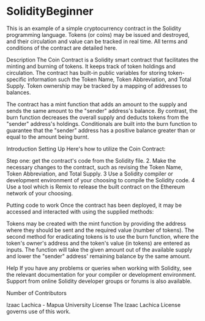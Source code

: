 # SolidityBeginner

This is an example of a simple cryptocurrency contract in the Solidity programming language. Tokens (or coins) may be issued and destroyed, and their circulation and value can be tracked in real time. All terms and conditions of the contract are detailed here.

Description
The Coin Contract is a Solidity smart contract that facilitates the minting and burning of tokens. It keeps track of token holdings and circulation. The contract has built-in public variables for storing token-specific information such the Token Name, Token Abbreviation, and Total Supply. Token ownership may be tracked by a mapping of addresses to balances.

The contract has a mint function that adds an amount to the supply and sends the same amount to the "sender" address's balance. By contrast, the burn function decreases the overall supply and deducts tokens from the "sender" address's holdings. Conditionals are built into the burn function to guarantee that the "sender" address has a positive balance greater than or equal to the amount being burnt.

Introduction
Setting Up
Here's how to utilize the Coin Contract:

Step one: get the contract's code from the Solidity file. 2. Make the necessary changes to the contract, such as revising the Token Name, Token Abbreviation, and Total Supply. 3 Use a Solidity compiler or development environment of your choosing to compile the Solidity code. 4 Use a tool which is Remix to release the built contract on the Ethereum network of your choosing.

Putting code to work
Once the contract has been deployed, it may be accessed and interacted with using the supplied methods:

Tokens may be created with the mint function by providing the address where they should be sent and the required value (number of tokens). The second method for eradicating tokens is to use the burn function, where the token's owner's address and the token's value (in tokens) are entered as inputs. The function will take the given amount out of the available supply and lower the "sender" address' remaining balance by the same amount.

Help
If you have any problems or queries when working with Solidity, see the relevant documentation for your compiler or development environment. Support from online Solidity developer groups or forums is also available.

Number of Contributors

Izaac Lachica - Mapua University
License
The Izaac Lachica License governs use of this work.
